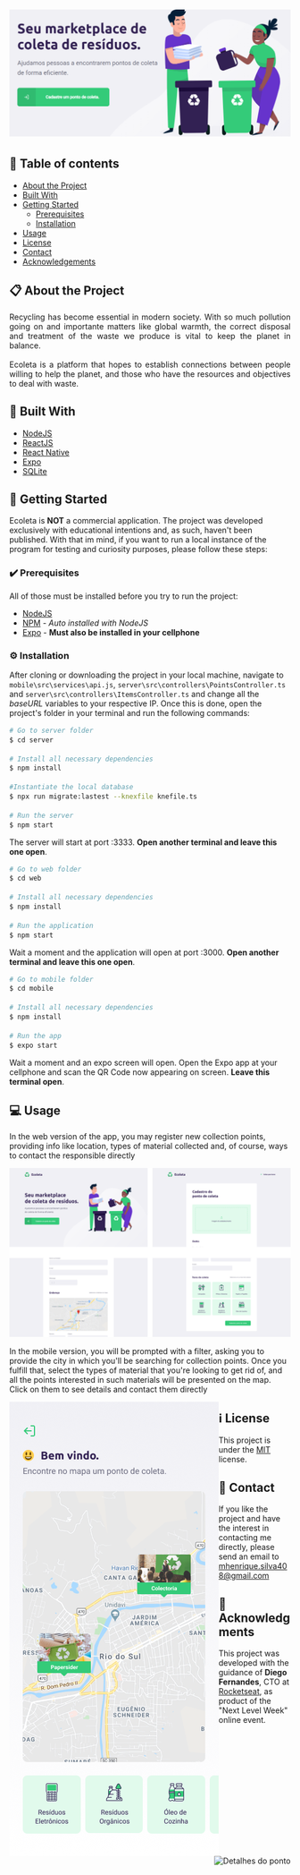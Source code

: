 <h1 align="center"><img alt="Logo" src="./web/src/assets/prints/EColeta-Landing.png" /></h1>

## :bookmark: Table of contents
- [About the Project](#clipboard-about-the-project)
- [Built With](#hammer-built-with)
- [Getting Started](#rocket-getting-started)
  - [Prerequisites](#heavy_check_mark-prerequisites)
  - [Installation](#gear-installation)
- [Usage](#computer-usage)
- [License](#information_source-license)
- [Contact](#email-contact)
- [Acknowledgements](#purple_heart-acknowledgments)

## :clipboard: About the Project
   <p align="justify">Recycling has become essential in modern society. With so much pollution going on and importante matters like global warmth, the correct disposal and treatment of the waste we produce is vital to keep the planet in balance.<br /><br />
   Ecoleta is a platform that hopes to establish connections between people willing to help the planet, and those who have the resources and objectives to deal with waste.</p>
   
## :hammer: Built With
  - [NodeJS](https://nodejs.org/en/)
  - [ReactJS](https://reactjs.org/)
  - [React Native](https://reactnative.dev/)
  - [Expo](https://expo.io/)
  - [SQLite](https://www.sqlite.org/index.html)
  
## :rocket: Getting Started
Ecoleta is **NOT** a commercial application. The project was developed exclusively with educational intentions and, as such, haven't been published. With that im mind, if you want to run a local instance of the program for testing and curiosity purposes, please follow these steps:
### :heavy_check_mark: Prerequisites
All of those must be installed before you try to run the project:
  - [NodeJS](https://nodejs.org/en/download/)
  - [NPM](https://www.npmjs.com/get-npm) - *Auto installed with NodeJS*
  - [Expo](https://expo.io/) - **Must also be installed in your cellphone**
### :gear: Installation
After cloning or downloading the project in your local machine, navigate to `mobile\src\services\api.js`, `server\src\controllers\PointsController.ts` and `server\src\controllers\ItemsController.ts` and change all the *baseURL* variables to your respective IP. Once this is done, open the project's folder in your terminal and run the following commands:
  ```bash
  # Go to server folder
  $ cd server
  
  # Install all necessary dependencies
  $ npm install
  
  #Instantiate the local database
  $ npx run migrate:lastest --knexfile knefile.ts
  
  # Run the server
  $ npm start
  ```
The server will start at port :3333. **Open another terminal and leave this one open**.
  ```bash
  # Go to web folder
  $ cd web
  
  # Install all necessary dependencies
  $ npm install
  
  # Run the application
  $ npm start
  ```
Wait a moment and the application will open at port :3000. **Open another terminal and leave this one open**.
  ```bash
  # Go to mobile folder
  $ cd mobile
  
  # Install all necessary dependencies
  $ npm install
  
  # Run the app
  $ expo start
  ```
Wait a moment and an expo screen will open. Open the Expo app at your cellphone and scan the QR Code now appearing on screen. **Leave this terminal open**.

## :computer: Usage
  In the web version of the app, you may register new collection points, providing info like location, types of material collected and, of course, ways to contact the responsible directly
  <br />
  
  <img alt="Versão web" src="web/src/assets/prints/EColeta-1.svg">
  
  In the mobile version, you will be prompted with a filter, asking you to provide the city in which you'll be searching for collection points. Once you fulfill that, select the types of material that you're looking to get rid of, and all the points interested in such materials will be presented on the map. Click on them to see details and contact them directly
  
  <img align="left" alt="Pontos no mapa" src="web/src/assets/prints/EColeta-2.png">
  <img align="right" alt="Detalhes do ponto" src="web/src/assets/prints/EColeta-3.svg">
    
## :information_source: License
  This project is under the [MIT](LICENSE.md) license.
## :email: Contact
  If you like the project and have the interest in contacting me directly, please send an email to [mhenrique.silva408@gmail.com](mhenrique.silva408@gmail.com)
## :purple_heart: Acknowledgments
  This project was developed with the guidance of **Diego Fernandes**, CTO at [Rocketseat](https://rocketseat.com.br/), as product of the "Next Level Week" online event.

